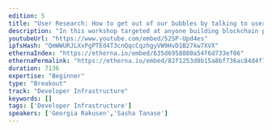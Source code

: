 ```yaml
---
edition: 5
title: "User Research: How to get out of our bubbles by talking to users"
description: "In this workshop targeted at anyone building blockchain products or services, an experienced User Research team will help you step out of your comfort zone; by learning to interview and observe end users. Georgia and Sasha will explain the benefits of doing user research, what it looks and feels like when we talk to people who are different from us, with some \"tales from the trenches\". Then we will help groups 1) identify and find the right users for your research, 2) work out what to ask them 3) practice interviewing people to get to the core insights. Attendees will leave the workshop with a taste for conducting their own future user research, as well as increased confidence to challenge their own biases and blindspots."
youtubeUrl: "https://www.youtube.com/embed/52SP-Upd4es"
ipfsHash: "QmWWURJLXxPgPTEd4T3cnQqcCqzhgyVW9HvD1B27kw7XVX"
ethernaIndex: "https://etherna.io/embed/635d6958080a54f6d733ef06"
ethernaPermalink: "https://etherna.io/embed/82f1253d8b15a8bf736ac84d4f73e60f3047eb36542029a8951881685d2584e4"
duration: 7136
expertise: "Beginner"
type: "Breakout"
track: "Developer Infrastructure"
keywords: []
tags: ['Developer Infrastructure']
speakers: ['Georgia Rakusen','Sasha Tanase']
---
```

